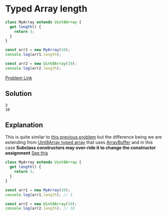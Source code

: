 # Typed Array length

```js
class MyArray extends Uint8Array {
  get length() {
    return 3;
  }
}

const arr1 = new MyArray(10);
console.log(arr1.length);

const arr2 = new Uint8Array(10);
console.log(arr2.length);
```

[Problem Link](https://bigfrontend.dev/quiz/Typed-Array-length)

## Solution

```
3
10
```

## Explanation

This is quite similar to [this previous problem](https://bigfrontend.dev/quiz/array-length) but the difference being we are extending from [Uint8Array typed array](https://developer.mozilla.org/en-US/docs/Web/JavaScript/Reference/Global_Objects/Uint8Array) that uses [ArrayBuffer](https://developer.mozilla.org/en-US/docs/Web/JavaScript/Reference/Global_Objects/ArrayBuffer) and in this case <b>Subclass constructors may over-ride it to change the constructor assignment</b> [See this](https://developer.mozilla.org/en-US/docs/Web/JavaScript/Reference/Global_Objects/ArrayBuffer/@@species#:~:text=Subclass%20constructors%20may%20over%2Dride%20it%20to%20change%20the%20constructor%20assignment.)

```js
class MyArray extends Uint8Array {
  get length() {
    return 3;
  }
}

const arr1 = new MyArray(10);
console.log(arr1.length); // 3

const arr2 = new Uint8Array(10);
console.log(arr2.length); // 10
```
